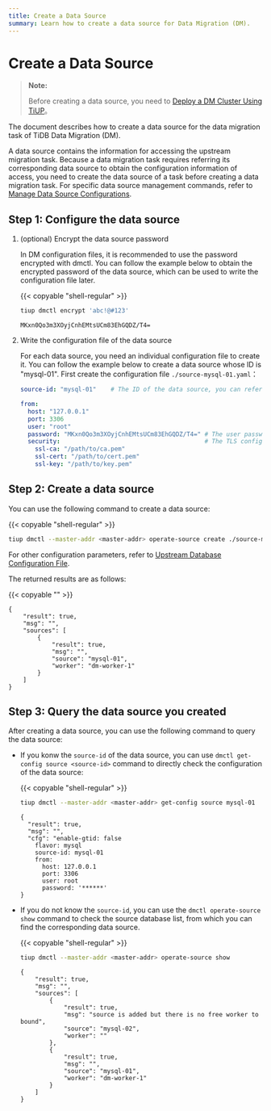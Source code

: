 ```yaml
---
title: Create a Data Source
summary: Learn how to create a data source for Data Migration (DM).
---
```


# Create a Data Source

> **Note:**
>
> Before creating a data source, you need to [Deploy a DM Cluster Using TiUP](deploy-a-dm-cluster-using-tiup.md)。

The document describes how to create a data source for the data migration task of TiDB Data Migration (DM).

A data source contains the information for accessing the upstream migration task. Because a data migration task requires referring its corresponding data source to obtain the configuration information of access, you need to create the data source of a task before creating a data migration task. For specific data source management commands, refer to [Manage Data Source Configurations](manage-source.md).

## Step 1: Configure the data source

1. (optional) Encrypt the data source password

    In DM configuration files, it is recommended to use the password encrypted with dmctl. You can follow the example below to obtain the encrypted password of the data source, which can be used to write the configuration file later.

    {{< copyable "shell-regular" >}}

    ```bash
    tiup dmctl encrypt 'abc!@#123'
    ```

    ```
    MKxn0Qo3m3XOyjCnhEMtsUCm83EhGQDZ/T4=
    ```

2. Write the configuration file of the data source

    For each data source, you need an individual configuration file to create it. You can follow the example below to create a data source whose ID is "mysql-01". First create the configuration file `./source-mysql-01.yaml`：

    ```yaml
    source-id: "mysql-01"    # The ID of the data source, you can refer this source-id in the task configuration and dmctl command to associate the corresponding data source.
    
    from:
      host: "127.0.0.1"
      port: 3306
      user: "root"
      password: "MKxn0Qo3m3XOyjCnhEMtsUCm83EhGQDZ/T4=" # The user password of the upstream data source. It is recommended to use the password encrypted with dmctl.
      security:                                        # The TLS configuration of the upstream data source. If not necessary, it can be deleted.
        ssl-ca: "/path/to/ca.pem"
        ssl-cert: "/path/to/cert.pem"
        ssl-key: "/path/to/key.pem"
    ```

## Step 2: Create a data source

You can use the following command to create a data source:

{{< copyable "shell-regular" >}}

```bash
tiup dmctl --master-addr <master-addr> operate-source create ./source-mysql-01.yaml
```

For other configuration parameters, refer to [Upstream Database Configuration File](source-configuration-file.md).

The returned results are as follows:

{{< copyable "" >}}

```
{
    "result": true,
    "msg": "",
    "sources": [
        {
            "result": true,
            "msg": "",
            "source": "mysql-01",
            "worker": "dm-worker-1"
        }
    ]
}
```

## Step 3: Query the data source you created

After creating a data source, you can use the following command to query the data source:

- If you konw the `source-id` of the data source, you can use `dmctl get-config source <source-id>` command to directly check the configuration of the data source:

    {{< copyable "shell-regular" >}}

    ```bash
    tiup dmctl --master-addr <master-addr> get-config source mysql-01
    ```
    
    ```
    {
      "result": true,
      "msg": "",
      "cfg": "enable-gtid: false
        flavor: mysql
        source-id: mysql-01
        from:
          host: 127.0.0.1
          port: 3306
          user: root
          password: '******'
    }
    ```

- If you do not know the `source-id`, you can use the `dmctl operate-source show` command to check the source database list, from which you can find the corresponding data source.

    {{< copyable "shell-regular" >}}

    ```bash
    tiup dmctl --master-addr <master-addr> operate-source show
    ```

    ```
    {
        "result": true,
        "msg": "",
        "sources": [
            {
                "result": true,
                "msg": "source is added but there is no free worker to bound",
                "source": "mysql-02",
                "worker": ""
            },
            {
                "result": true,
                "msg": "",
                "source": "mysql-01",
                "worker": "dm-worker-1"
            }
        ]
    }
    ```
